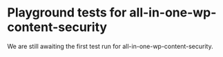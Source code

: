 # Playground tests for all-in-one-wp-content-security
We are still awaiting the first test run for all-in-one-wp-content-security.
